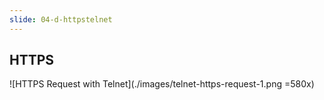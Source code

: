 ```yaml
---
slide: 04-d-httpstelnet
---
```


## HTTPS

![HTTPS Request with Telnet](./images/telnet-https-request-1.png =580x)

